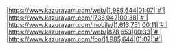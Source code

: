 |https://www.kazurayam.com/web/|1,985,644|01:07|`#`|
|https://www.kazurayam.com/|736,042|00:38|`#`|
|https://www.kazurayam.com/mobile/|1,613,751|00:11|`#`|
|https://www.kazurayam.com/web/|878,653|00:33|`#`|
|https://www.kazurayam.com/foo/|1,985,644|01:07|`#`|
